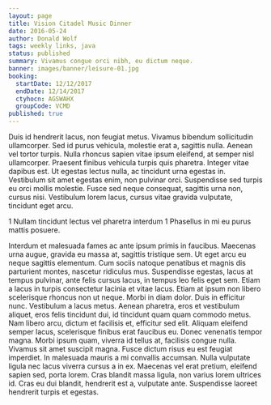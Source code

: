 ```yaml
---
layout: page
title: Vision Citadel Music Dinner
date: 2016-05-24
author: Donald Wolf
tags: weekly links, java
status: published
summary: Vivamus congue orci nibh, eu dictum neque.
banner: images/banner/leisure-01.jpg
booking:
  startDate: 12/12/2017
  endDate: 12/14/2017
  ctyhocn: AGSWAHX
  groupCode: VCMD
published: true
---
```

Duis id hendrerit lacus, non feugiat metus. Vivamus bibendum sollicitudin ullamcorper. Sed id purus vehicula, molestie erat a, sagittis nulla. Aenean vel tortor turpis. Nulla rhoncus sapien vitae ipsum eleifend, at semper nisl ullamcorper. Praesent finibus vehicula turpis quis pharetra. Integer vitae dapibus est. Ut egestas lectus nulla, ac tincidunt urna egestas in. Vestibulum sit amet egestas enim, non pulvinar orci. Suspendisse sed turpis eu orci mollis molestie. Fusce sed neque consequat, sagittis urna non, cursus nisi. Vestibulum lorem lacus, cursus vitae gravida vulputate, tincidunt eget arcu.

1 Nullam tincidunt lectus vel pharetra interdum
1 Phasellus in mi eu purus mattis posuere.

Interdum et malesuada fames ac ante ipsum primis in faucibus. Maecenas urna augue, gravida eu massa at, sagittis tristique sem. Ut eget arcu eu neque sagittis elementum. Cum sociis natoque penatibus et magnis dis parturient montes, nascetur ridiculus mus. Suspendisse egestas, lacus at tempus pulvinar, ante felis cursus lacus, in tempus leo felis eget sem. Etiam a lacus in turpis consectetur lacinia et vitae lacus. Etiam at ipsum non libero scelerisque rhoncus non ut neque. Morbi in diam dolor.
Duis in efficitur nunc. Vestibulum a lacus metus. Aenean pharetra, eros et vestibulum aliquet, eros felis tincidunt dui, id tincidunt quam quam commodo metus. Nam libero arcu, dictum et facilisis et, efficitur sed elit. Aliquam eleifend semper lacus, scelerisque finibus erat faucibus eu. Donec venenatis tempor magna. Morbi ipsum quam, viverra id tellus at, facilisis congue nulla. Vivamus sit amet suscipit magna. Fusce dictum risus eu est feugiat imperdiet. In malesuada mauris a mi convallis accumsan. Nulla vulputate ligula nec lacus viverra cursus a in ex. Maecenas vel erat pretium, eleifend sapien sed, porta lorem. Cras blandit massa ligula, non varius lorem ultrices id. Cras eu dui blandit, hendrerit est a, vulputate ante. Suspendisse laoreet hendrerit turpis et egestas.
